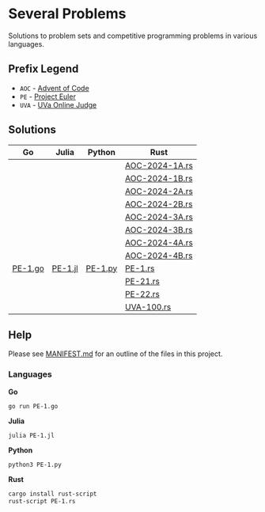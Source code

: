 # Several Problems

Solutions to problem sets and competitive programming problems in various languages.

## Prefix Legend

* `AOC` - [Advent of Code](https://adventofcode.com/)
* `PE` - [Project Euler](https://projecteuler.net/)
* `UVA` - [UVa Online Judge](https://onlinejudge.org/)

## Solutions

<table>
<thead>
<tr>
<th>Go</th>
<th>Julia</th>
<th>Python</th>
<th>Rust</th>
</tr>
</thead>
<tbody>
<tr>
<td></td>
<td></td>
<td></td>
<td><a href="./AOC-2024-1A.rs">AOC-2024-1A.rs</a></td>
</tr>
<tr>
<td></td>
<td></td>
<td></td>
<td><a href="./AOC-2024-1B.rs">AOC-2024-1B.rs</a></td>
</tr>
<tr>
<td></td>
<td></td>
<td></td>
<td><a href="./AOC-2024-2A.rs">AOC-2024-2A.rs</a></td>
</tr>
<tr>
<td></td>
<td></td>
<td></td>
<td><a href="./AOC-2024-2B.rs">AOC-2024-2B.rs</a></td>
</tr>
<tr>
<td></td>
<td></td>
<td></td>
<td><a href="./AOC-2024-3A.rs">AOC-2024-3A.rs</a></td>
</tr>
<tr>
<td></td>
<td></td>
<td></td>
<td><a href="./AOC-2024-3B.rs">AOC-2024-3B.rs</a></td>
</tr>
<tr>
<td></td>
<td></td>
<td></td>
<td><a href="./AOC-2024-4A.rs">AOC-2024-4A.rs</a></td>
</tr>
<tr>
<td></td>
<td></td>
<td></td>
<td><a href="./AOC-2024-4B.rs">AOC-2024-4B.rs</a></td>
</tr>
<tr>
<td><a href="./PE-1.go">PE-1.go</a></td>
<td><a href="./PE-1.jl">PE-1.jl</a></td>
<td><a href="./PE-1.py">PE-1.py</a></td>
<td><a href="./PE-1.rs">PE-1.rs</a></td>
</tr>
<tr>
<td></td>
<td></td>
<td></td>
<td><a href="./PE-21.rs">PE-21.rs</a></td>
</tr>
<tr>
<td></td>
<td></td>
<td></td>
<td><a href="./PE-22.rs">PE-22.rs</a></td>
</tr>
<tr>
<td></td>
<td></td>
<td></td>
<td><a href="./UVA-100.rs">UVA-100.rs</a></td>
</tr>
</tbody>
</table>


## Help

Please see [MANIFEST.md](./MANIFEST.md) for an outline of the files in this project.

### Languages

**Go**

```
go run PE-1.go
```

**Julia**

```
julia PE-1.jl
```

**Python**

```
python3 PE-1.py
```

**Rust**

```bash
cargo install rust-script
rust-script PE-1.rs
```

